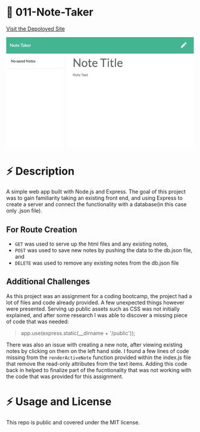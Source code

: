 # :rocket: 011-Note-Taker

[Visit the Depoloyed Site](https://noter-taker-rojo.herokuapp.com/notes)

![Image of Yaktocat](images/note_recording.gif)


# :zap: Description
A simple web app built with Node.js and Express. The goal of this project was to gain familiarity taking an existing front end, and using Express to create a server and connect the functionality with a database(in this case only .json file). 

## For Route Creation
- `GET` was used to serve up the html files and any existing notes, 
- `POST` was used to save new notes by pushing the data to the db.json file, and 
- `DELETE` was used to remove any existing notes from the db.json file

## Additional Challenges
As this project was an assignment for a coding bootcamp, the project had a lot of files and code already provided. A few unexpected things however were presented. Serving up public assets such as CSS was not initially explained, and after some research I was able to discover a missing piece of code that was needed:

> app.use(express.static(__dirname + '/public'));

There was also an issue with creating a new note, after viewing existing notes by clicking on them on the left hand side. I found a few lines of code missing from the `renderActiveNote` function provided within the index.js file that remove the read-only attributes from the text items. Adding this code back in helped to finalize part of the fucntionality that was not working with the code that was provided for this assignment.

# :zap: Usage and License
This repo is public and covered under the MIT license.

